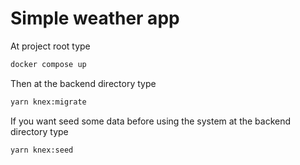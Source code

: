 # Simple weather app

At project root type

```sh
docker compose up
```

Then at the backend directory type

```sh
yarn knex:migrate
```

If you want seed some data before using the system at the backend directory type

```sh
yarn knex:seed
```